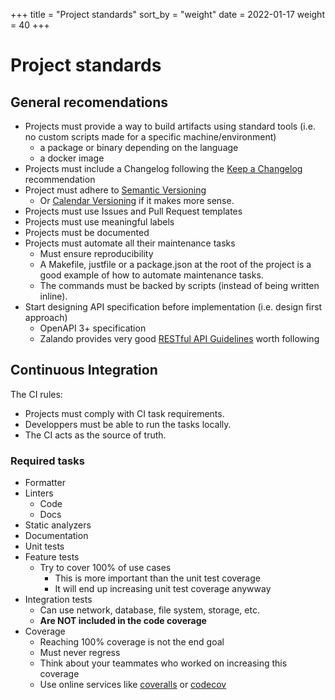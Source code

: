 +++
title = "Project standards"
sort_by = "weight"
date = 2022-01-17
weight = 40
+++
# Project standards

## General recomendations

* Projects must provide a way to build artifacts using standard tools (i.e. no
    custom scripts made for a specific machine/environment)
  * a package or binary depending on the language
  * a docker image
* Projects must include a Changelog following the
  [Keep a Changelog](https://keepachangelog.com/en/1.0.0) recommendation
* Project must adhere to [Semantic Versioning](https://semver.org/)
  * Or [Calendar Versioning](https://calver.org/) if it makes more sense.
* Projects must use Issues and Pull Request templates
* Projects must use meaningful labels
* Projects must be documented
* Projects must automate all their maintenance tasks
  * Must ensure reproducibility
  * A Makefile, justfile or a package.json at the root of the project is a good
    example of how to automate maintenance tasks.
  * The commands must be backed by scripts (instead of being written inline).
* Start designing API specification before implementation (i.e. design first
    approach)
  * OpenAPI 3+ specification
  * Zalando provides very good
    [RESTful API Guidelines](https://opensource.zalando.com/restful-api-guidelines/)
    worth following

## Continuous Integration

The CI rules:

* Projects must comply with CI task requirements.
* Developpers must be able to run the tasks locally.
* The CI acts as the source of truth.

### Required tasks

* Formatter
* Linters
  * Code
  * Docs
* Static analyzers
* Documentation
* Unit tests
* Feature tests
  * Try to cover 100% of use cases
    * This is more important than the unit test coverage
    * It will end up increasing unit test coverage anywway
* Integration tests
  * Can use network, database, file system, storage, etc.
  * **Are NOT included in the code coverage**
* Coverage
  * Reaching 100% coverage is not the end goal
  * Must never regress
  * Think about your teammates who worked on increasing this coverage
  * Use online services like [coveralls](https://coveralls.io) or [codecov](https://codecov.io)
